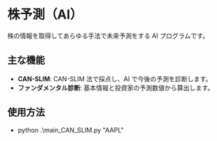 # 株予測（AI）

株の情報を取得してあらゆる手法で未来予測をする AI プログラムです。

## 主な機能

- **CAN-SLIM**: CAN-SLIM 法で採点し、AI で今後の予測を診断します。
- **ファンダメンタル診断**: 基本情報と投資家の予測数値から算出します。

## 使用方法

- python .\main_CAN_SLIM.py "AAPL"
